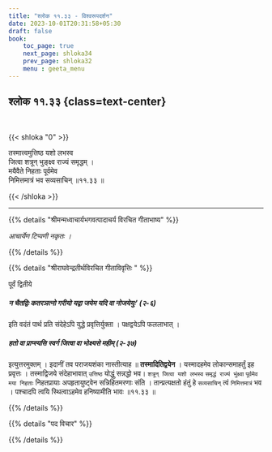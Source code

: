 ```yaml
---
title: "श्लोक ११.३३ - विश्वरूपदर्शन"
date: 2023-10-01T20:31:58+05:30
draft: false
book:
    toc_page: true
    next_page: shloka34
    prev_page: shloka32
    menu : geeta_menu
---
```




## श्लोक ११.३३ {class=text-center}

<br/>

{{< shloka  "0"  >}}

तस्मात्त्वमुत्तिष्ठ यशो लभस्व  
जित्वा शत्रून् भुङ्क्ष्व राज्यं समृद्धम् ।    
मयैवैते निहताः पूर्वमेव  
निमित्तमात्रं भव सव्यसाचिन् ॥११.३३ ॥

{{< /shloka >}}

---


{{% details "श्रीमन्मध्वाचार्यभगवत्पादाचर्य विरचित  गीताभाष्य" %}}

*आचार्येण टिप्पणी नकृतः ।*

{{% /details %}}



{{% details "श्रीराघवेन्द्रतीर्थविरचित गीताविवृत्तिः " %}}

पूर्वं द्वितीये 
##### न चैतद्विः कतरञत्नो गरीयो यद्वा जयेम यदि वा नोजयेयुः' (२-६) 
इति वदंतं पार्थ प्रति संदेहेऽपि युद्धे प्रवृत्तिर्युक्ता । 
पक्षद्वयेऽपि फललाभात्‌ । 
##### हतो वा प्राप्स्यसि स्वर्ग जित्वा वा भोक्ष्यसे महीम्‌ (२-३७)
इत्युत्तरमुक्तम्‌ । इदानीं तव पराजयशंका नास्तीत्याह 
॥  **तस्मादितिद्वयेन** । 
यस्मादहमेव लोकान्समाहर्तुं इह प्रवृत्तः । तस्माद्विजये 
संदेहाभावात् `उत्तिष्ठ` योद्धुं सन्नद्धो भव। 
`शत्रून्‌ जित्वा यशो लभस्व` `समृद्धं राज्यं भुंक्ष्वा`
`पूर्वमेव मया निहताः` निहतप्रायाः अपहृतायुष्ट्वेन 
सन्निहितमरणाः संति । तान्प्रत्यक्षतो हंतुं हे `सव्यसाचिन्‌` 
त्वं `निमित्तमात्रं` भव । पश्चादपि त्वयि
स्थित्वाऽहमेव हनिष्यामीति भावः ॥११.३३ ॥

{{% /details %}}



{{% details "पद विचार" %}}


{{% /details %}}
